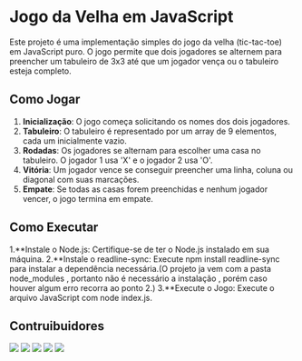 # Jogo da Velha em JavaScript

Este projeto é uma implementação simples do jogo da velha (tic-tac-toe) em JavaScript puro. O jogo permite que dois jogadores se alternem para preencher um tabuleiro de 3x3 até que um jogador vença ou o tabuleiro esteja completo.

## Como Jogar

1. **Inicialização**: O jogo começa solicitando os nomes dos dois jogadores.
2. **Tabuleiro**: O tabuleiro é representado por um array de 9 elementos, cada um inicialmente vazio.
3. **Rodadas**: Os jogadores se alternam para escolher uma casa no tabuleiro. O jogador 1 usa 'X' e o jogador 2 usa 'O'.
4. **Vitória**: Um jogador vence se conseguir preencher uma linha, coluna ou diagonal com suas marcações.
5. **Empate**: Se todas as casas forem preenchidas e nenhum jogador vencer, o jogo termina em empate.


## Como Executar

1.**Instale o Node.js: Certifique-se de ter o Node.js instalado em sua máquina.
2.**Instale o readline-sync: Execute npm install readline-sync para instalar a dependência necessária.(O projeto ja vem com a pasta node_modules , portanto não é necessário a instalação , porém caso houver algum erro recorra ao ponto 2.)
3.**Execute o Jogo: Execute o arquivo JavaScript com node index.js.

## Contruibuidores

<img src="https://avatars.githubusercontent.com/u/133066861?v=4"></img>
<img src="https://avatars.githubusercontent.com/u/68707931?v=4"></img>
<img src="https://avatars.githubusercontent.com/u/62726058?v=4"></img>
<img src="https://avatars.githubusercontent.com/u/147565148?v=4"></img>
<img src="https://avatars.githubusercontent.com/u/115739128?v=4"></img>

